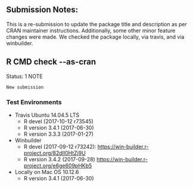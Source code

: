 ## Submission Notes:

This is a re-submission to update the package
title and description as per CRAN maintainer
instructions.  Additionally, some other minor
feature changes were made.  We checked the
package locally, via travis, and via winbuilder.

## R CMD check --as-cran

Status: 1 NOTE

    New submission

### Test Environments

* Travis Ubuntu 14.04.5 LTS
    * R devel (2017-10-12 r73545)
    * R version 3.4.1 (2017-06-30)
    * R version 3.3.3 (2017-01-27)
* Winbuilder
    * R devel (2017-09-12 r73242):
      https://win-builder.r-project.org/82dlI0HtZj9U
    * R version 3.4.2 (2017-09-28)
      https://win-builder.r-project.org/e6ge609pHKb5
* Locally on Mac OS 10.12.6
    * R version 3.4.1 (2017-06-30)
